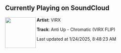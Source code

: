## Currently Playing on SoundCloud

[<img align="left" width="100" src="https://i1.sndcdn.com/artworks-TSxofKNnOoM5ZTao-o6N4Pg-t500x500.png">](https://soundcloud.com/virxmusic/anti-up-chromatic-virx-flip?in=saxurn/sets/chill)

**Artist**: VIRX 

**Track**: Anti Up - Chromatic (VIRX FLIP)

Last updated at 1/24/2025, 8:48:23 AM
